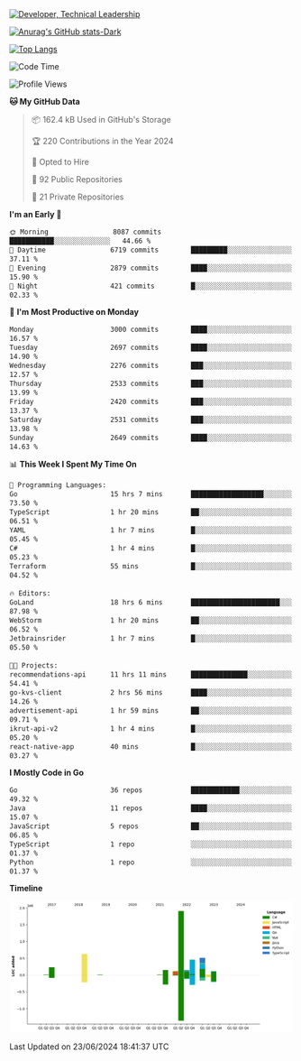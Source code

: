 <div>
  <a href="https://www.linkedin.com/in/arielpineiro/" target="_blank" rel="nofollow noopener noreferrer">
    <img src="https://img.shields.io/badge/-LinkedIn-%230077B5?style=for-the-badge&logo=linkedin&logoColor=white" alt="Developer, Technical Leadership" title="Ariel Piñeiro">
  </a>
</div>

[![Anurag's GitHub stats-Dark](https://github-readme-stats.vercel.app/api?username=arielsrv&show_icons=true&theme=dark#gh-dark-mode-only)](https://github.com/anuraghazra/github-readme-stats#gh-dark-mode-only)

[![Top Langs](https://github-readme-stats.vercel.app/api/top-langs/?username=arielsrv&layout=compact&langs_count=10&theme=dark#gh-dark-mode-only)](https://github.com/anuraghazra/github-readme-stats&theme=dark#gh-dark-mode-only)

<!--START_SECTION:waka-->
![Code Time](http://img.shields.io/badge/Code%20Time-969%20hrs%2027%20mins-blue)

![Profile Views](http://img.shields.io/badge/Profile%20Views-0-blue)

**🐱 My GitHub Data** 

> 📦 162.4 kB Used in GitHub's Storage 
 > 
> 🏆 220 Contributions in the Year 2024
 > 
> 💼 Opted to Hire
 > 
> 📜 92 Public Repositories 
 > 
> 🔑 21 Private Repositories 
 > 
**I'm an Early 🐤** 

```text
🌞 Morning                8087 commits        ███████████░░░░░░░░░░░░░░   44.66 % 
🌆 Daytime                6719 commits        █████████░░░░░░░░░░░░░░░░   37.11 % 
🌃 Evening                2879 commits        ████░░░░░░░░░░░░░░░░░░░░░   15.90 % 
🌙 Night                  421 commits         █░░░░░░░░░░░░░░░░░░░░░░░░   02.33 % 
```
📅 **I'm Most Productive on Monday** 

```text
Monday                   3000 commits        ████░░░░░░░░░░░░░░░░░░░░░   16.57 % 
Tuesday                  2697 commits        ████░░░░░░░░░░░░░░░░░░░░░   14.90 % 
Wednesday                2276 commits        ███░░░░░░░░░░░░░░░░░░░░░░   12.57 % 
Thursday                 2533 commits        ███░░░░░░░░░░░░░░░░░░░░░░   13.99 % 
Friday                   2420 commits        ███░░░░░░░░░░░░░░░░░░░░░░   13.37 % 
Saturday                 2531 commits        ███░░░░░░░░░░░░░░░░░░░░░░   13.98 % 
Sunday                   2649 commits        ████░░░░░░░░░░░░░░░░░░░░░   14.63 % 
```


📊 **This Week I Spent My Time On** 

```text
💬 Programming Languages: 
Go                       15 hrs 7 mins       ██████████████████░░░░░░░   73.50 % 
TypeScript               1 hr 20 mins        ██░░░░░░░░░░░░░░░░░░░░░░░   06.51 % 
YAML                     1 hr 7 mins         █░░░░░░░░░░░░░░░░░░░░░░░░   05.45 % 
C#                       1 hr 4 mins         █░░░░░░░░░░░░░░░░░░░░░░░░   05.23 % 
Terraform                55 mins             █░░░░░░░░░░░░░░░░░░░░░░░░   04.52 % 

🔥 Editors: 
GoLand                   18 hrs 6 mins       ██████████████████████░░░   87.98 % 
WebStorm                 1 hr 20 mins        ██░░░░░░░░░░░░░░░░░░░░░░░   06.52 % 
Jetbrainsrider           1 hr 7 mins         █░░░░░░░░░░░░░░░░░░░░░░░░   05.50 % 

🐱‍💻 Projects: 
recommendations-api      11 hrs 11 mins      ██████████████░░░░░░░░░░░   54.41 % 
go-kvs-client            2 hrs 56 mins       ████░░░░░░░░░░░░░░░░░░░░░   14.26 % 
advertisement-api        1 hr 59 mins        ██░░░░░░░░░░░░░░░░░░░░░░░   09.71 % 
ikrut-api-v2             1 hr 4 mins         █░░░░░░░░░░░░░░░░░░░░░░░░   05.20 % 
react-native-app         40 mins             █░░░░░░░░░░░░░░░░░░░░░░░░   03.27 % 
```

**I Mostly Code in Go** 

```text
Go                       36 repos            ████████████░░░░░░░░░░░░░   49.32 % 
Java                     11 repos            ████░░░░░░░░░░░░░░░░░░░░░   15.07 % 
JavaScript               5 repos             ██░░░░░░░░░░░░░░░░░░░░░░░   06.85 % 
TypeScript               1 repo              ░░░░░░░░░░░░░░░░░░░░░░░░░   01.37 % 
Python                   1 repo              ░░░░░░░░░░░░░░░░░░░░░░░░░   01.37 % 
```



**Timeline**

![Lines of Code chart](https://raw.githubusercontent.com/arielsrv/arielsrv/main/assets/bar_graph.png)


 Last Updated on 23/06/2024 18:41:37 UTC
<!--END_SECTION:waka-->
